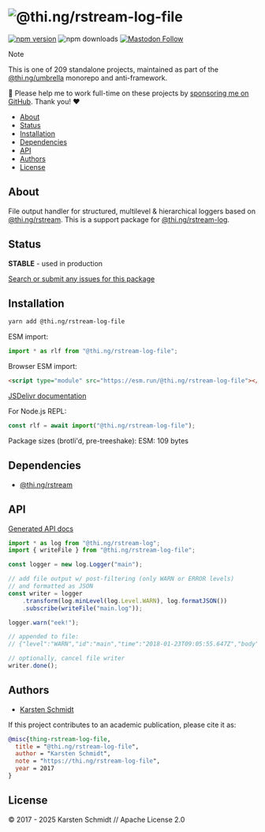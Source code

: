<!-- This file is generated - DO NOT EDIT! -->
<!-- Please see: https://github.com/thi-ng/umbrella/blob/develop/CONTRIBUTING.md#changes-to-readme-files -->
# ![@thi.ng/rstream-log-file](https://raw.githubusercontent.com/thi-ng/umbrella/develop/assets/banners/thing-rstream-log-file.svg?23117c57)

[![npm version](https://img.shields.io/npm/v/@thi.ng/rstream-log-file.svg)](https://www.npmjs.com/package/@thi.ng/rstream-log-file)
![npm downloads](https://img.shields.io/npm/dm/@thi.ng/rstream-log-file.svg)
[![Mastodon Follow](https://img.shields.io/mastodon/follow/109331703950160316?domain=https%3A%2F%2Fmastodon.thi.ng&style=social)](https://mastodon.thi.ng/@toxi)

> [!NOTE]
> This is one of 209 standalone projects, maintained as part
> of the [@thi.ng/umbrella](https://github.com/thi-ng/umbrella/) monorepo
> and anti-framework.
>
> 🚀 Please help me to work full-time on these projects by [sponsoring me on
> GitHub](https://github.com/sponsors/postspectacular). Thank you! ❤️

- [About](#about)
- [Status](#status)
- [Installation](#installation)
- [Dependencies](#dependencies)
- [API](#api)
- [Authors](#authors)
- [License](#license)

## About

File output handler for structured, multilevel & hierarchical loggers based on [@thi.ng/rstream](https://github.com/thi-ng/umbrella/tree/develop/packages/rstream). This is a support package for [@thi.ng/rstream-log](https://github.com/thi-ng/umbrella/tree/develop/packages/rstream-log).

## Status

**STABLE** - used in production

[Search or submit any issues for this package](https://github.com/thi-ng/umbrella/issues?q=%5Brstream-log-file%5D+in%3Atitle)

## Installation

```bash
yarn add @thi.ng/rstream-log-file
```

ESM import:

```ts
import * as rlf from "@thi.ng/rstream-log-file";
```

Browser ESM import:

```html
<script type="module" src="https://esm.run/@thi.ng/rstream-log-file"></script>
```

[JSDelivr documentation](https://www.jsdelivr.com/)

For Node.js REPL:

```js
const rlf = await import("@thi.ng/rstream-log-file");
```

Package sizes (brotli'd, pre-treeshake): ESM: 109 bytes

## Dependencies

- [@thi.ng/rstream](https://github.com/thi-ng/umbrella/tree/develop/packages/rstream)

## API

[Generated API docs](https://docs.thi.ng/umbrella/rstream-log-file/)

```ts
import * as log from "@thi.ng/rstream-log";
import { writeFile } from "@thi.ng/rstream-log-file";

const logger = new log.Logger("main");

// add file output w/ post-filtering (only WARN or ERROR levels)
// and formatted as JSON
const writer = logger
    .transform(log.minLevel(log.Level.WARN), log.formatJSON())
    .subscribe(writeFile("main.log"));

logger.warn("eek!");

// appended to file:
// {"level":"WARN","id":"main","time":"2018-01-23T09:05:55.647Z","body":["eek!"]}

// optionally, cancel file writer
writer.done();
```

## Authors

- [Karsten Schmidt](https://thi.ng)

If this project contributes to an academic publication, please cite it as:

```bibtex
@misc{thing-rstream-log-file,
  title = "@thi.ng/rstream-log-file",
  author = "Karsten Schmidt",
  note = "https://thi.ng/rstream-log-file",
  year = 2017
}
```

## License

&copy; 2017 - 2025 Karsten Schmidt // Apache License 2.0
